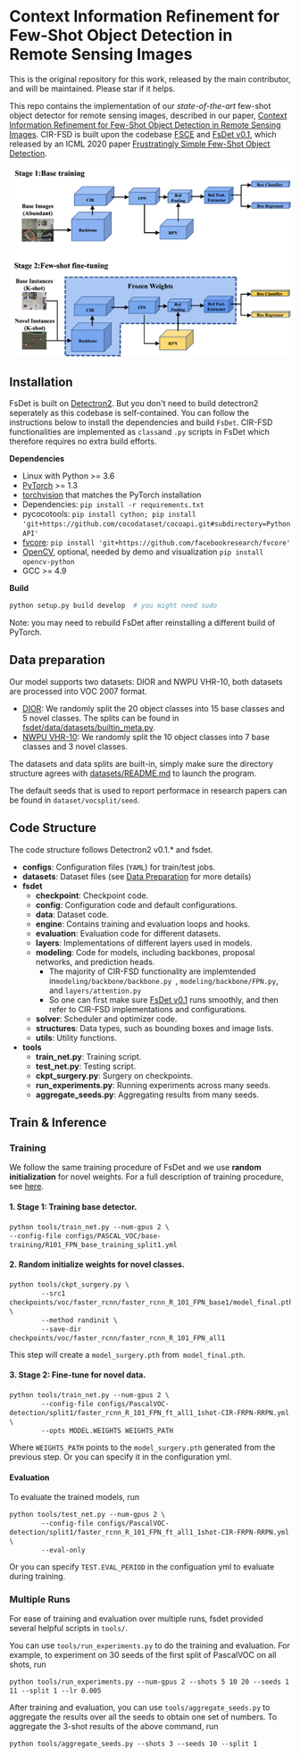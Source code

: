 # Context Information Refinement for Few-Shot Object Detection in Remote Sensing Images

This is the original repository for this work, released by the main contributor, and will be maintained. Please star if it helps.

This repo contains the implementation of our *state-of-the-art* few-shot object detector for remote sensing images, described in our paper, [Context Information Refinement for Few-Shot Object Detection in Remote Sensing Images](https://www.mdpi.com/2072-4292/14/14/3255). CIR-FSD is built upon the codebase [FSCE](https://github.com/MegviiDetection/FSCE) and [FsDet v0.1](https://github.com/ucbdrive/few-shot-object-detection/tags), which released by an ICML 2020 paper [Frustratingly Simple Few-Shot Object Detection](https://arxiv.org/abs/2003.06957).

![FSCE Figure](CIR-FSD.png)


## Installation

FsDet is built on [Detectron2](https://github.com/facebookresearch/detectron2). But you don't need to build detectron2 seperately as this codebase is self-contained. You can follow the instructions below to install the dependencies and build `FsDet`. CIR-FSD functionalities are implemented as `class`and `.py` scripts in FsDet which therefore requires no extra build efforts. 

**Dependencies**

* Linux with Python >= 3.6
* [PyTorch](https://pytorch.org/get-started/locally/) >= 1.3 
* [torchvision](https://github.com/pytorch/vision/) that matches the PyTorch installation
* Dependencies: ```pip install -r requirements.txt```
* pycocotools: ```pip install cython; pip install 'git+https://github.com/cocodataset/cocoapi.git#subdirectory=PythonAPI'```
* [fvcore](https://github.com/facebookresearch/fvcore/): ```pip install 'git+https://github.com/facebookresearch/fvcore'``` 
* [OpenCV](https://pypi.org/project/opencv-python/), optional, needed by demo and visualization ```pip install opencv-python```
* GCC >= 4.9

**Build**

```bash
python setup.py build develop  # you might need sudo
```



Note: you may need to rebuild FsDet after reinstalling a different build of PyTorch.



## Data preparation

Our model supports two datasets: DIOR and NWPU VHR-10, both datasets are processed into VOC 2007 format. 

- [DIOR](http://host.robots.ox.ac.uk/pascal/VOC/): We randomly split the 20 object classes into 15 base classes and 5 novel classes. The splits can be found in [fsdet/data/datasets/builtin_meta.py](fsdet/data/datasets/builtin_meta.py).
- [NWPU VHR-10](http://cocodataset.org/): We randomly split the 10 object classes into 7 base classes and 3 novel classes.

The datasets and data splits are built-in, simply make sure the directory structure agrees with [datasets/README.md](datasets/README.md) to launch the program. 

The default seeds that is used to report performace in research papers can be found in ` dataset/vocsplit/seed `.



## Code Structure

The code structure follows Detectron2 v0.1.* and fsdet. 

- **configs**: Configuration  files (`YAML`) for train/test jobs. 
- **datasets**: Dataset files (see [Data Preparation](#data-preparation) for more details)
- **fsdet**
  - **checkpoint**: Checkpoint code.
  - **config**: Configuration code and default configurations.
  - **data**: Dataset code.
  - **engine**: Contains training and evaluation loops and hooks.
  - **evaluation**: Evaluation code for different datasets.
  - **layers**: Implementations of different layers used in models.
  - **modeling**: Code for models, including backbones, proposal networks, and prediction heads.
    - The majority of CIR-FSD functionality are implemtended in`modeling/backbone/backbone.py `, `modeling/backbone/FPN.py`, and `layers/attention.py`
    - So one can first make sure  [FsDet v0.1](https://github.com/ucbdrive/few-shot-object-detection/tags) runs smoothly, and then refer to CIR-FSD implementations and configurations. 
  - **solver**: Scheduler and optimizer code.
  - **structures**: Data types, such as bounding boxes and image lists.
  - **utils**: Utility functions.
- **tools**
  - **train_net.py**: Training script.
  - **test_net.py**: Testing script.
  - **ckpt_surgery.py**: Surgery on checkpoints.
  - **run_experiments.py**: Running experiments across many seeds.
  - **aggregate_seeds.py**: Aggregating results from many seeds.



## Train & Inference

### Training

We follow the same training procedure of FsDet and we use **random initialization** for novel weights. For a full description of training procedure, see [here](https://github.com/ucbdrive/few-shot-object-detection/blob/master/docs/TRAIN_INST.md).

#### 1. Stage 1: Training base detector.

```
python tools/train_net.py --num-gpus 2 \
--config-file configs/PASCAL_VOC/base-training/R101_FPN_base_training_split1.yml
```

#### 2. Random initialize  weights for novel classes.

```
python tools/ckpt_surgery.py \
        --src1 checkpoints/voc/faster_rcnn/faster_rcnn_R_101_FPN_base1/model_final.pth \
        --method randinit \
        --save-dir checkpoints/voc/faster_rcnn/faster_rcnn_R_101_FPN_all1
```

This step will create a `model_surgery.pth` from` model_final.pth`. 



#### 3. Stage 2: Fine-tune for novel data.

```
python tools/train_net.py --num-gpus 2 \
        --config-file configs/PascalVOC-detection/split1/faster_rcnn_R_101_FPN_ft_all1_1shot-CIR-FRPN-RRPN.yml \
        --opts MODEL.WEIGHTS WEIGHTS_PATH
```

Where `WEIGHTS_PATH` points to the `model_surgery.pth` generated from the previous step. Or you can specify it in the configuration yml. 

#### Evaluation

To evaluate the trained models, run

```angular2html
python tools/test_net.py --num-gpus 2 \
        --config-file configs/PascalVOC-detection/split1/faster_rcnn_R_101_FPN_ft_all1_1shot-CIR-FRPN-RRPN.yml \
        --eval-only
```

Or you can specify `TEST.EVAL_PERIOD` in the configuation yml to evaluate during training. 



### Multiple Runs

For ease of training and evaluation over multiple runs, fsdet provided several helpful scripts in `tools/`.

You can use `tools/run_experiments.py` to do the training and evaluation. For example, to experiment on 30 seeds of the first split of PascalVOC on all shots, run

```angular2html
python tools/run_experiments.py --num-gpus 2 --shots 5 10 20 --seeds 1 11 --split 1 --lr 0.005
```

After training and evaluation, you can use `tools/aggregate_seeds.py` to aggregate the results over all the seeds to obtain one set of numbers. To aggregate the 3-shot results of the above command, run

```angular2html
python tools/aggregate_seeds.py --shots 3 --seeds 10 --split 1 
```

